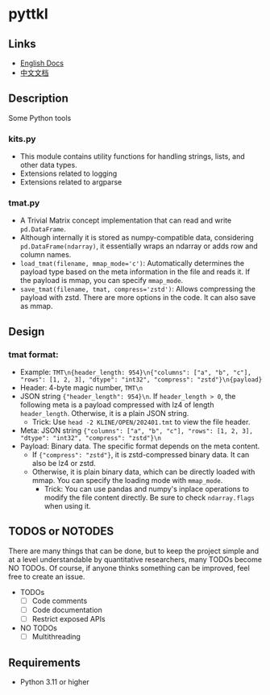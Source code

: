 # pyttkl

## Links

- [English Docs](docs/README.md)
- [中文文档](docs/README_zh_cn.md)

## Description

Some Python tools

### kits.py

- This module contains utility functions for handling strings, lists, and other data types.
- Extensions related to logging
- Extensions related to argparse

### tmat.py

- A Trivial Matrix concept implementation that can read and write `pd.DataFrame`.
- Although internally it is stored as numpy-compatible data, considering `pd.DataFrame(ndarray)`, it essentially wraps an ndarray or adds row and column names.
- `load_tmat(filename, mmap_mode='c')`: Automatically determines the payload type based on the meta information in the file and reads it. If the payload is mmap, you can specify `mmap_mode`.
- `save_tmat(filename, tmat, compress='zstd')`: Allows compressing the payload with zstd. There are more options in the code. It can also save as mmap.

## Design

### tmat format:
- Example: `TMT\n{header_length: 954}\n{"columns": ["a", "b", "c"], "rows": [1, 2, 3], "dtype": "int32", "compress": "zstd"}\n{payload}`
- Header: 4-byte magic number, `TMT\n`
- JSON string `{"header_length": 954}\n`. If `header_length > 0`, the following meta is a payload compressed with lz4 of length `header_length`. Otherwise, it is a plain JSON string.
  - Trick: Use `head -2 KLINE/OPEN/202401.tmt` to view the file header.
- Meta: JSON string `{"columns": ["a", "b", "c"], "rows": [1, 2, 3], "dtype": "int32", "compress": "zstd"}\n`
- Payload: Binary data. The specific format depends on the meta content.
  - If `{"compress": "zstd"}`, it is zstd-compressed binary data. It can also be lz4 or zstd.
  - Otherwise, it is plain binary data, which can be directly loaded with mmap. You can specify the loading mode with `mmap_mode`.
    - Trick: You can use pandas and numpy's inplace operations to modify the file content directly. Be sure to check `ndarray.flags` when using it.

## TODOS or NOTODES
There are many things that can be done, but to keep the project simple and at a level understandable by quantitative researchers, many TODOs become NO TODOs. Of course, if anyone thinks something can be improved, feel free to create an issue.

- TODOs
  - [ ] Code comments
  - [ ] Code documentation
  - [ ] Restrict exposed APIs

- NO TODOs
  - [ ] Multithreading

## Requirements

- Python 3.11 or higher

